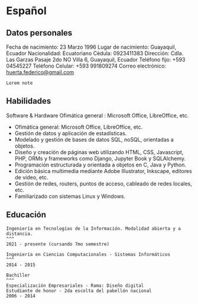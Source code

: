 # Español

## Datos personales
Fecha de nacimiento: 23 Marzo 1996
Lugar de nacimiento: Guayaquil, Ecuador
Nacionalidad: Ecuatoriano
Cédula: 0923411383
Dirección: Cdla. Las Garzas Pasaje 2do NO Villa 6, Guayaquil, Ecuador
Teléfono fijo: +593 04545227
Teléfono Celular: +593 991809274
Correo electrónico: huerta.federico@gmail.com


```{note}
Lorem note
```

## Habilidades
Software & Hardware
Ofimática general
: Microsoft Office, LibreOffice, etc.
- Ofimática general: Microsoft Office, LibreOffice, etc.
- Gestión de datos y aplicación de estadísticas.
- Modelado y gestión de bases de datos SQL, noSQL, orientadas a objetos.
- Diseño y creación de páginas web utilizando HTML, CSS, Javascript,  PHP, ORMs y frameworks como Django, Jupyter Book y SQLAlchemy.
- Programación estructurada y orientada a objetos en C, Java y Python.
- Edición básica multimedia mediante Adobe Illustrator, Inkscape, editores de video, etc.
- Gestión de redes, routers, puntos de acceso, cableado de redes locales, etc.
- Familiarizado con sistemas Linux y Windows.


## Educación
````{card} Universidad Técnica Particular de Loja - UTPL
Ingeniería en Tecnologías de la Información. Modalidad abierta y a distancia.
^^^
2021 - presente (cursando 7mo semestre)
````

````{card} Escuela Superior Politécnica del Litoral - ESPOL
Ingeniería en Ciencias Computacionales - Sistemas Informáticos
^^^
2014 - 2015
````

````{card} Unidad Educativa Santiago Mayor
Bachiller
^^^
Especialización Empresariales - Rama: Diseño digital
Estudiante de honor - 2da escolta del pabellón nacional
2006 - 2014
````